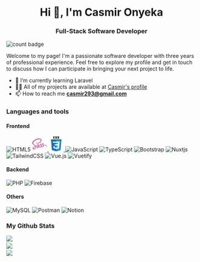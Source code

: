 <h1 align="center"> Hi 👋, I'm Casmir Onyeka </h1>
<h3 align="center">Full-Stack Software Developer</h3><p align="left"> <img src="https://komarev.com/ghpvc/?username=casmir293&label=Profile%20views&color=0e75b6&style=for-the-badge" alt="count badge" /> </p> 


Welcome to my page! I'm a passionate software developer with three years of professional experience. Feel free to explore my profile and get in touch to discuss how I can participate in bringing your next project to life.

- 🌱 I’m currently learning Laravel
- 👨‍💻 All of my projects are available at [Casmir's profile](https://www.casmir.dev/) 
- 📫 How to reach me  **casmir293@gmail.com** 

### Languages and tools 
#### Frontend
![HTML5](https://img.shields.io/badge/html5-%23E34F26.svg?style=for-the-badge&logo=html5&logoColor=white) 
<a href="https://sass-lang.com" target="_blank" rel="noreferrer"> <img src="https://raw.githubusercontent.com/devicons/devicon/master/icons/sass/sass-original.svg" alt="sass" width="40" height="40"/> </a>
<a href="https://www.w3schools.com/css/" target="_blank" rel="noreferrer"> <img src="https://raw.githubusercontent.com/devicons/devicon/master/icons/css3/css3-original-wordmark.svg" alt="css3" width="40" height="40"/> </a>
![JavaScript](https://img.shields.io/badge/javascript-%23323330.svg?style=for-the-badge&logo=javascript&logoColor=%23F7DF1E) 
![TypeScript](https://img.shields.io/badge/typescript-%23007ACC.svg?style=for-the-badge&logo=typescript&logoColor=white) 
![Bootstrap](https://img.shields.io/badge/bootstrap-%23563D7C.svg?style=for-the-badge&logo=bootstrap&logoColor=white) 
![Nuxtjs](https://img.shields.io/badge/Nuxt-002E3B?style=for-the-badge&logo=nuxtdotjs&logoColor=#00DC82) 
![TailwindCSS](https://img.shields.io/badge/tailwindcss-%2338B2AC.svg?style=for-the-badge&logo=tailwind-css&logoColor=white) 
![Vue.js](https://img.shields.io/badge/vuejs-%2335495e.svg?style=for-the-badge&logo=vuedotjs&logoColor=%234FC08D) 
![Vuetify](https://img.shields.io/badge/Vuetify-1867C0?style=for-the-badge&logo=vuetify&logoColor=AEDDFF) 

#### Backend
![PHP](https://img.shields.io/badge/php-%23777BB4.svg?style=for-the-badge&logo=php&logoColor=white) 
![Firebase](https://img.shields.io/badge/Firebase-039BE5?style=for-the-badge&logo=Firebase&logoColor=white) 

#### Others
![MySQL](https://img.shields.io/badge/mysql-%2300f.svg?style=for-the-badge&logo=mysql&logoColor=white) 
![Postman](https://img.shields.io/badge/Postman-FF6C37?style=for-the-badge&logo=postman&logoColor=white) 
![Notion](https://img.shields.io/badge/Notion-%23000000.svg?style=for-the-badge&logo=notion&logoColor=white) 


### My Github Stats 
<p align="">
<img src="https://github-readme-stats.vercel.app/api/top-langs?username=casmir293&theme=dracula&show_icons=true&locale=en&layout=compact"/> <br>
<img src="https://github-readme-stats.vercel.app/api?username=casmir293&theme=dracula&show_icons=true&locale=en" /> <br>
<img src="https://github-readme-streak-stats.herokuapp.com/?user=casmir293&theme=dracula" />
</p>
